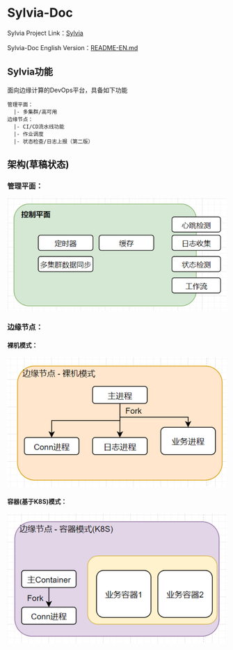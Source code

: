 # Sylvia-Doc
Sylvia Project Link：[Sylvia](https://github.com/FOXFOUND/Sylvia) 

Sylvia-Doc English Version：[README-EN.md](README-EN.md) 

## Sylvia功能

面向边缘计算的DevOps平台，具备如下功能
```
管理平面：
  |- 多集群/高可用
边缘节点：
  |- CI/CD流水线功能
  |- 作业调度
  |- 状态检查/日志上报（第二版）
```

## 架构(草稿状态)

### 管理平面：

![](IMG/control-panel-architecture.png)

### 边缘节点：

#### 裸机模式：
![](IMG/Edge-Panel-Bare-Machine.png)

#### 容器(基于K8S)模式：
![](IMG/Edge-Panel-Container-K8S-pattern.png)
